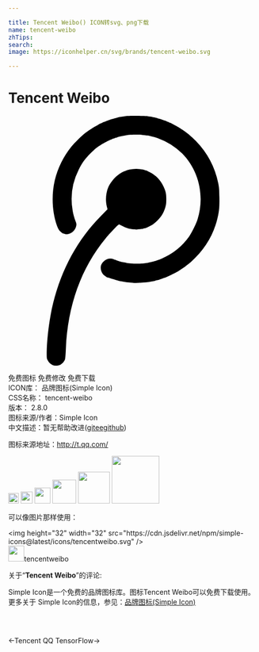 ```yaml
---

title: Tencent Weibo() ICON转svg、png下载
name: tencent-weibo
zhTips: 
search: 
image: https://iconhelper.cn/svg/brands/tencent-weibo.svg

---
```


# Tencent Weibo  <small style="font-size: 60%;font-weight: 100"></small>

<div id="svg" class="svg-wrap">
<svg role="img" viewBox="0 0 24 24" xmlns="http://www.w3.org/2000/svg"><title>Tencent Weibo icon</title><path d="M4.252 23.936a.97.97 0 0 1-.474-.466c-.08-.167-.086-.222-.086-.653 0-.93.15-2.428.362-3.587.698-3.827 2.373-7.127 4.915-9.671l.574-.58-.074-.293c-.14-.561-.079-1.306.149-1.826.25-.564.784-1.142 1.3-1.416.134-.071.25-.127.253-.123.008 0 .066-.021.137-.049.07-.03.153-.061.189-.068.034-.006.095-.023.14-.034a2.93 2.93 0 0 1 1.341 0c.038.007.11.031.165.052.05.02.091.027.091.02 0-.01.172.072.375.177.61.315 1.03.75 1.317 1.362.222.465.273.704.271 1.248-.004.398-.017.506-.095.764-.182.605-.45 1.004-.965 1.456-.117.1-.25.202-.295.23a7.209 7.209 0 0 1-.54.268c-.011.005-.04.019-.068.03-.027.013-.091.026-.144.036a.562.562 0 0 0-.127.035c-.014.01-.119.026-.23.038-.111.01-.255.023-.32.033-.148.021-.609-.031-.872-.096a3.027 3.027 0 0 1-.623-.262l-.26-.137-.11.08c-.146.114-.835.85-1.186 1.27-2.335 2.805-3.652 6.45-3.827 10.62-.027.628-.052.913-.088 1.023-.072.193-.28.419-.472.512a.993.993 0 0 1-.723.007zm7.853-7.88a1.684 1.684 0 0 0-.307-.038 5.104 5.104 0 0 1-.839-.105c-.038-.007-.126-.021-.2-.035a.753.753 0 0 1-.166-.037.566.566 0 0 0-.122-.034 1.821 1.821 0 0 1-.23-.069.535.535 0 0 0-.147-.048 2.58 2.58 0 0 1-.28-.086 1.747 1.747 0 0 0-.28-.082c-.025.017-.34-.208-.418-.3-.212-.253-.29-.643-.182-.903.148-.343.504-.6.849-.609.116-.003.23.01.256.034.028.02.05.031.05.017 0-.013.036.004.083.035s.086.044.086.031c0-.014.022-.012.045.007.044.037.335.136.462.163.04.007.089.022.106.031s.08.029.143.037c.065.006.246.042.407.073.315.058 1.33.089 1.54.044.064-.014.197-.035.289-.044.096-.007.195-.024.223-.035.029-.01.1-.024.154-.034.14-.024.287-.057.393-.095.027-.011.12-.038.203-.063.084-.02.191-.057.238-.077.049-.019.11-.038.139-.045.023-.005.23-.1.46-.213a6.243 6.243 0 0 0 2.29-1.92c.275-.394.699-1.232.843-1.677.721-2.254.147-4.733-1.478-6.372a6.522 6.522 0 0 0-2.328-1.457 4.057 4.057 0 0 0-.412-.123 3.08 3.08 0 0 1-.246-.057 3.39 3.39 0 0 0-.188-.048 3.985 3.985 0 0 0-.479-.066 2.042 2.042 0 0 1-.273-.037c-.055-.02-.855-.013-1.06.007-.243.02-.396.044-.564.077a3.96 3.96 0 0 1-.257.052l-.171.038-.137.034a.608.608 0 0 0-.1.032.096.096 0 0 0-.057.027c-.015.016-.059.027-.099.027a.191.191 0 0 0-.114.041c-.023.024-.04.028-.04.013 0-.017-.024-.01-.05.015-.03.023-.052.03-.052.02 0-.014-.036-.005-.076.02-.045.02-.093.045-.113.048-.071.014-.729.348-.93.48-.462.29-.627.423-1.054.85-.533.53-.818.924-1.145 1.575a6.276 6.276 0 0 0-.581 3.931c.06.359.143.65.304 1.088.061.163.068.23.044.367-.098.55-.707.957-1.152.772-.065-.026-.12-.045-.12-.033 0 .037-.287-.2-.376-.312a1.87 1.87 0 0 1-.205-.42c-.469-1.301-.55-2.946-.216-4.368a8.318 8.318 0 0 1 1.587-3.222c.315-.39.991-1.053 1.358-1.337.274-.21.899-.622.944-.622.007 0 .13-.069.273-.155a2.15 2.15 0 0 1 .26-.136c0 .01.065-.018.147-.058.079-.042.16-.08.178-.082.02-.004.096-.035.171-.065.075-.036.136-.055.14-.048 0 .005.027-.007.058-.035.034-.024.06-.034.06-.02 0 .015.023.008.05-.017.027-.024.05-.03.05-.018 0 .014.025.007.052-.017s.051-.03.051-.016.025.006.052-.018c.027-.023.05-.033.05-.02 0 .01.043.003.096-.018.052-.02.12-.043.156-.05.054-.015.163-.04.246-.061a.887.887 0 0 0 .101-.032c.038-.01.124-.03.189-.04.065-.01.263-.042.437-.068.237-.038.537-.05 1.215-.043.492.007.945.021.998.031.058.012.172.031.254.041.086.015.214.038.29.059.079.016.192.04.257.052a.629.629 0 0 1 .154.037.23.23 0 0 0 .082.034c.1.024.16.04.17.045.006.007.017.01.035.012l.264.09c.134.044.246.084.255.084s.05.022.086.043c.037.02.08.037.096.04.014 0 .072.028.127.056.057.03.102.046.102.037 0-.024.742.379.949.516.105.072.22.148.252.164.347.212.861.643 1.283 1.077a8.174 8.174 0 0 1 2.154 4.07c.082.414.096.555.108 1.334.015.998-.024 1.392-.215 2.14-.402 1.574-1.23 2.908-2.541 4.098a10 10 0 0 1-1.22.882c-.18.108-1.044.537-1.044.52 0-.01-.033.004-.074.028-.045.024-.086.045-.096.045-.011 0-.125.04-.258.084-.128.045-.246.086-.255.086l-.069.028a.569.569 0 0 1-.137.037c-.167.035-.24.052-.269.069a.554.554 0 0 1-.145.037 3.77 3.77 0 0 0-.273.049 5.506 5.506 0 0 1-.715.089c-.575.045-.875.057-.889.04z"/></svg>
</div>
<detail full-name='tencent-weibo'></detail>

<div class="detail-page">
<p>
<span><span class="badge-success badge">免费图标</span> <span class="badge-success badge">免费修改</span>  <span class="badge-success badge">免费下载</span> </span>
<br/>
<span>
ICON库：
<span class="badge-secondary badge">品牌图标(Simple Icon)</span> 
</span>
<br/>
<span>
CSS名称：
<span class="badge-secondary badge">tencent-weibo</span> 
</span>

<br/>
<span>
版本：
<span class="badge-secondary badge">2.8.0</span> 
</span>
<br/>
<span>图标来源/作者：<span class="badge-light badge">Simple Icon</span></span> 
<br/>
<span class="zh-detail">中文描述：暂无<span class="help-link"><span>帮助改进</span>(<a href="https://gitee.com/liuwave/icon-helper/edit/master/json/brands/tencent-weibo.json" target="_blank" rel="noopener noreferrer">gitee</a><a href="https://github.com/liuwave/icon-helper/edit/master/json/brands/tencent-weibo.json" target="_blank" rel="noopener noreferrer">github</a></span>)</span><br/>
</p>
</div><div class="description description alert alert-light"><p>图标来源地址：<a href="http://t.qq.com/" target="_blank" rel="noopener noreferrer">http://t.qq.com/</a></p></div>
<div class="alert alert-dark">
<img height="21" width="21" src="https://cdn.jsdelivr.net/npm/simple-icons@latest/icons/tencentweibo.svg" />
<img height="24" width="24" src="https://cdn.jsdelivr.net/npm/simple-icons@latest/icons/tencentweibo.svg" />
<img height="32" width="32" src="https://cdn.jsdelivr.net/npm/simple-icons@latest/icons/tencentweibo.svg" />
<img height="48" width="48" src="https://cdn.jsdelivr.net/npm/simple-icons@latest/icons/tencentweibo.svg" />
<img height="64" width="64" src="https://cdn.jsdelivr.net/npm/simple-icons@latest/icons/tencentweibo.svg" />
<img height="96" width="96" src="https://cdn.jsdelivr.net/npm/simple-icons@latest/icons/tencentweibo.svg" />

</div>
<div>
  <p>可以像图片那样使用：    
  </p>
  <div class="alert alert-primary" style="font-size: 14px">
    &lt;img height="32" width="32" src="https://cdn.jsdelivr.net/npm/simple-icons@latest/icons/tencentweibo.svg" /&gt;
    <copy-btn content='<img height="32" width="32" src="https://cdn.jsdelivr.net/npm/simple-icons@latest/icons/tencentweibo.svg" />'></copy-btn>
  </div>
  <div class="alert alert-secondary">
    <img height="32" width="32" src="https://cdn.jsdelivr.net/npm/simple-icons@latest/icons/tencentweibo.svg" />tencentweibo
    <copy-btn content="tencentweibo" btn-title="复制图标名称"></copy-btn>
  </div>
</div>
<div class="icon-detail__container">
<p>关于“<b>Tencent Weibo</b>”的评论:</p>
</div>
<Vssue title="关于“Tencent Weibo”的评论" />
<div><p>Simple Icon是一个免费的品牌图标库。图标Tencent Weibo可以免费下载使用。更多关于  Simple Icon的信息，参见：<a target="_blank" href="https://iconhelper.cn/brands.html">品牌图标(Simple Icon)</a>
</p></div>


<div style="padding:2rem 0 " class="page-nav"><p class="inner"><span class="prev">←<router-link to="/icon/tencent-qq.html">Tencent QQ</router-link></span> <span class="next"><router-link to="/icon/tensorflow.html">TensorFlow</router-link>→</span></p></div>
